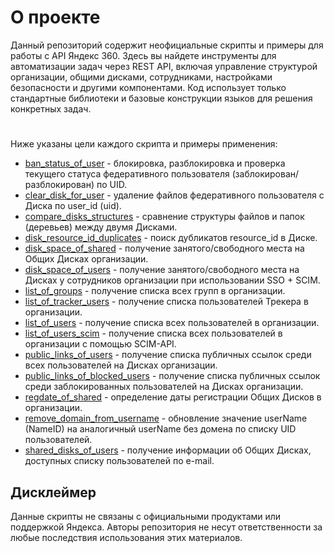 # О проекте
Данный репозиторий содержит неофициальные скрипты и примеры для работы с API Яндекс 360. Здесь вы найдете инструменты для автоматизации задач через REST API, включая управление структурой организации, общими дисками, сотрудниками, настройками безопасности и другими компонентами. Код использует только стандартные библиотеки и базовые конструкции языков для решения конкретных задач. 
#
Ниже указаны цели каждого скрипта и примеры применения:
- [ban_status_of_user](https://github.com/TAM-WD/360/blob/main/ban_status_of_user.py) - блокировка, разблокировка и проверка текущего статуса федеративного пользователя (заблокирован/разблокирован) по UID.
- [clear_disk_for_user](https://github.com/TAM-WD/360/blob/main/clear_disk_for_user.py) - удаление файлов федеративного пользователя с Диска по user_id (uid).
- [compare_disks_structures](https://github.com/TAM-WD/360/blob/main/compare_disks_structures.py) - cравнение структуры файлов и папок (деревьев) между двумя Дисками.
- [disk_resource_id_duplicates](https://github.com/TAM-WD/360/blob/main/disk_resource_id_duplicates.py) - поиск дубликатов resource_id в Диске.
- [disk_space_of_shared](https://github.com/TAM-WD/360/blob/main/disk_space_of_shared.py) - получение занятого/свободного места на Общих Дисках организации.
- [disk_space_of_users](https://github.com/TAM-WD/360/blob/main/disk_space_of_users.py) - получение занятого/свободного места на Дисках у сотрудников организации при использовании SSO + SCIM.
- [list_of_groups](https://github.com/TAM-WD/360/blob/main/list_of_groups.py) - получение списка всех групп в организации.
- [list_of_tracker_users](https://github.com/TAM-WD/360/blob/main/list_of_tracker_users.py) - получение списка пользователей Трекера в организации.
- [list_of_users](https://github.com/TAM-WD/360/blob/main/list_of_users.py) - получение списка всех пользователей в организации.
- [list_of_users_scim](https://github.com/TAM-WD/360/blob/main/list_of_users_scim.py) - получение списка всех пользователей в организации с помощью SCIM-API.
- [public_links_of_users](https://github.com/TAM-WD/360/blob/main/public_links_of_users.py) - получение списка публичных ссылок среди всех пользователей на Дисках организации.
- [public_links_of_blocked_users](https://github.com/TAM-WD/360/blob/main/public_links_of_blocked_users.py) - получение списка публичных ссылок среди заблокированных пользователей на Дисках организации.
- [regdate_of_shared](https://github.com/TAM-WD/360/blob/main/regdate_of_shared.py) - определение даты регистрации Общих Дисков в организации.
- [remove_domain_from_username](https://github.com/TAM-WD/360/blob/main/remove_domain_from_username.py) - обновление значение userName (NameID) на аналогичный userName без домена по списку UID пользователей.
- [shared_disks_of_users](https://github.com/TAM-WD/360/blob/main/shared_disks_of_users.py) - получение информации об Общих Дисках, доступных списку пользователей по e-mail.

## Дисклеймер
Данные скрипты не связаны с официальными продуктами или поддержкой Яндекса. Авторы репозитория не несут ответственности за любые последствия использования этих материалов.
